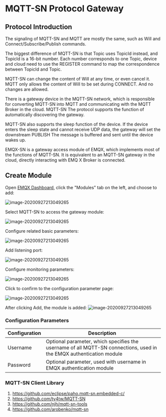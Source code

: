 # MQTT-SN Protocol Gateway

## Protocol Introduction

The signaling of MQTT-SN and MQTT are mostly the same, such as Will and Connect/Subscribe/Publish commands.

The biggest difference of MQTT-SN is that Topic uses TopicId instead, and TopicId is a 16-bit number. Each number corresponds to one
Topic, device and cloud need to use the REGISTER command to map the correspondence between TopicId and Topic.

MQTT-SN can change the content of Will at any time, or even cancel it. MQTT only allows the content of Will to be set during CONNECT.
And no changes are allowed.

There is a gateway device in the MQTT-SN network, which is responsible for converting MQTT-SN into MQTT and communicating with the MQTT Broker in the cloud. MQTT-SN
The protocol supports the function of automatically discovering the gateway.

MQTT-SN also supports the sleep function of the device. If the device enters the sleep state and cannot receive UDP data, the gateway will set the downstream PUBLISH
The message is buffered and sent until the device wakes up.

EMQX-SN is a gateway access module of EMQX, which implements most of the functions of MQTT-SN. It is equivalent to an MQTT-SN gateway in the cloud, directly interacting with EMQ
X Broker is connected.

## Create Module

Open [EMQX Dashboard](http://127.0.0.1:18083/#/modules), click the "Modules" tab on the left, and choose to add:

![image-20200927213049265](./assets/modules.png)

Select MQTT-SN to access the gateway module:

![image-20200927213049265](./assets/proto_mqtt_sn1.png)

Configure related basic parameters:

![image-20200927213049265](./assets/proto_mqtt_sn2.png)

Add listening port:

![image-20200927213049265](./assets/proto_mqtt_sn3.png)

Configure monitoring parameters:

![image-20200927213049265](./assets/proto_mqtt_sn4.png)

Click to confirm to the configuration parameter page:

![image-20200927213049265](./assets/proto_mqtt_sn5.png)

After clicking Add, the module is added:
![image-20200927213049265](./assets/proto_mqtt_sn6.png)

### Configuration Parameters

| Configuration | Description                                                  |
| ------------- | ------------------------------------------------------------ |
| Username      | Optional parameter, which specifies the username of all MQTT-SN connections, used in the EMQX authentication module |
| Password      | Optional parameter, used with username in EMQX authentication module |

### MQTT-SN Client Library

1. <https://github.com/eclipse/paho.mqtt-sn.embedded-c/>
2. <https://github.com/ty4tw/MQTT-SN>
3. <https://github.com/njh/mqtt-sn-tools>
4. <https://github.com/arobenko/mqtt-sn>